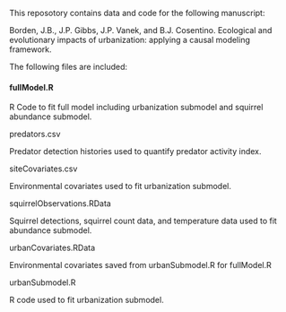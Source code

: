 This reposotory contains data and code for the following manuscript:

Borden, J.B., J.P. Gibbs, J.P. Vanek, and B.J. Cosentino. Ecological and evolutionary impacts of urbanization: applying a causal modeling framework.

The following files are included:

#### fullModel.R

R Code to fit full model including urbanization submodel and squirrel abundance submodel.

predators.csv

Predator detection histories used to quantify predator activity index.

siteCovariates.csv

Environmental covariates used to fit urbanization submodel.

squirrelObservations.RData

Squirrel detections, squirrel count data, and temperature data used to fit abundance submodel.

urbanCovariates.RData

Environmental covariates saved from urbanSubmodel.R for fullModel.R

urbanSubmodel.R

R code used to fit urbanization submodel.
